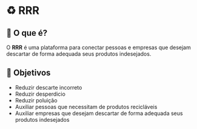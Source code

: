 # ♻️ RRR

## 📝 O que é?

O **RRR** é uma plataforma para conectar pessoas e empresas que desejam descartar de forma adequada seus produtos indesejados.

## 🎯 Objetivos

- Reduzir descarte incorreto
- Reduzir desperdicio
- Reduzir poluição
- Auxiliar pessoas que necessitam de produtos recicláveis
- Auxiliar empresas que desejam descartar de forma adequada seus produtos indesejados
